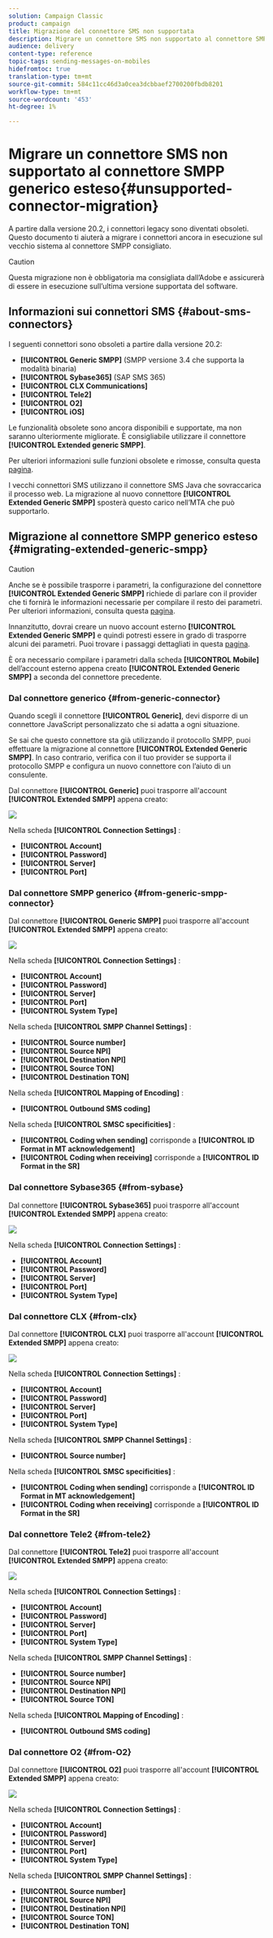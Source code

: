 ```yaml
---
solution: Campaign Classic
product: campaign
title: Migrazione del connettore SMS non supportata
description: Migrare un connettore SMS non supportato al connettore SMPP generico esteso
audience: delivery
content-type: reference
topic-tags: sending-messages-on-mobiles
hidefromtoc: true
translation-type: tm+mt
source-git-commit: 584c11cc46d3a0cea3dcbbaef2700200fbdb8201
workflow-type: tm+mt
source-wordcount: '453'
ht-degree: 1%

---
```



# Migrare un connettore SMS non supportato al connettore SMPP generico esteso{#unsupported-connector-migration}

A partire dalla versione 20.2, i connettori legacy sono diventati obsoleti. Questo documento ti aiuterà a migrare i connettori ancora in esecuzione sul vecchio sistema al connettore SMPP consigliato.

>[!CAUTION]
>
>Questa migrazione non è obbligatoria ma consigliata dall’Adobe e assicurerà di essere in esecuzione sull’ultima versione supportata del software.

## Informazioni sui connettori SMS {#about-sms-connectors}

I seguenti connettori sono obsoleti a partire dalla versione 20.2:

* **[!UICONTROL Generic SMPP]** (SMPP versione 3.4 che supporta la modalità binaria)
* **[!UICONTROL Sybase365]** (SAP SMS 365)
* **[!UICONTROL CLX Communications]**
* **[!UICONTROL Tele2]**
* **[!UICONTROL O2]**
* **[!UICONTROL iOS]**

Le funzionalità obsolete sono ancora disponibili e supportate, ma non saranno ulteriormente migliorate. È consigliabile utilizzare il connettore **[!UICONTROL Extended generic SMPP]**.

Per ulteriori informazioni sulle funzioni obsolete e rimosse, consulta questa [pagina](../../rn/using/deprecated-features.md).

I vecchi connettori SMS utilizzano il connettore SMS Java che sovraccarica il processo web. La migrazione al nuovo connettore **[!UICONTROL Extended Generic SMPP]** sposterà questo carico nell’MTA che può supportarlo.

## Migrazione al connettore SMPP generico esteso {#migrating-extended-generic-smpp}

>[!CAUTION]
>
>Anche se è possibile trasporre i parametri, la configurazione del connettore **[!UICONTROL Extended Generic SMPP]** richiede di parlare con il provider che ti fornirà le informazioni necessarie per compilare il resto dei parametri. Per ulteriori informazioni, consulta questa [pagina](../../delivery/using/sms-protocol.md).

Innanzitutto, dovrai creare un nuovo account esterno **[!UICONTROL Extended Generic SMPP]** e quindi potresti essere in grado di trasporre alcuni dei parametri. Puoi trovare i passaggi dettagliati in questa [pagina](../../delivery/using/sms-channel.md#creating-an-smpp-external-account).

È ora necessario compilare i parametri dalla scheda **[!UICONTROL Mobile]** dell’account esterno appena creato **[!UICONTROL Extended Generic SMPP]** a seconda del connettore precedente.

### Dal connettore generico {#from-generic-connector}

Quando scegli il connettore **[!UICONTROL Generic]**, devi disporre di un connettore JavaScript personalizzato che si adatta a ogni situazione.

Se sai che questo connettore sta già utilizzando il protocollo SMPP, puoi effettuare la migrazione al connettore **[!UICONTROL Extended Generic SMPP]**. In caso contrario, verifica con il tuo provider se supporta il protocollo SMPP e configura un nuovo connettore con l’aiuto di un consulente.

Dal connettore **[!UICONTROL Generic]** puoi trasporre all&#39;account **[!UICONTROL Extended SMPP]** appena creato:

![](assets/smpp_generic.png)

Nella scheda **[!UICONTROL Connection Settings]** :

* **[!UICONTROL Account]**
* **[!UICONTROL Password]**
* **[!UICONTROL Server]**
* **[!UICONTROL Port]**

### Dal connettore SMPP generico {#from-generic-smpp-connector}

Dal connettore **[!UICONTROL Generic SMPP]** puoi trasporre all&#39;account **[!UICONTROL Extended SMPP]** appena creato:

![](assets/smpp_generic_2.png)

Nella scheda **[!UICONTROL Connection Settings]** :

* **[!UICONTROL Account]**
* **[!UICONTROL Password]**
* **[!UICONTROL Server]**
* **[!UICONTROL Port]**
* **[!UICONTROL System Type]**

Nella scheda **[!UICONTROL SMPP Channel Settings]** :

* **[!UICONTROL Source number]**
* **[!UICONTROL Source NPI]**
* **[!UICONTROL Destination NPI]**
* **[!UICONTROL Source TON]**
* **[!UICONTROL Destination TON]**

Nella scheda **[!UICONTROL Mapping of Encoding]** :

* **[!UICONTROL Outbound SMS coding]**

Nella scheda **[!UICONTROL SMSC specificities]** :

* **[!UICONTROL Coding when sending]** corrisponde a  **[!UICONTROL ID Format in MT acknowledgement]**
* **[!UICONTROL Coding when receiving]** corrisponde a  **[!UICONTROL ID Format in the SR]**

### Dal connettore Sybase365 {#from-sybase}

Dal connettore **[!UICONTROL Sybase365]** puoi trasporre all&#39;account **[!UICONTROL Extended SMPP]** appena creato:

![](assets/smpp_3.png)

Nella scheda **[!UICONTROL Connection Settings]** :

* **[!UICONTROL Account]**
* **[!UICONTROL Password]**
* **[!UICONTROL Server]**
* **[!UICONTROL Port]**
* **[!UICONTROL System Type]**

### Dal connettore CLX {#from-clx}

Dal connettore **[!UICONTROL CLX]** puoi trasporre all&#39;account **[!UICONTROL Extended SMPP]** appena creato:

![](assets/smpp_4.png)

Nella scheda **[!UICONTROL Connection Settings]** :

* **[!UICONTROL Account]**
* **[!UICONTROL Password]**
* **[!UICONTROL Server]**
* **[!UICONTROL Port]**
* **[!UICONTROL System Type]**

Nella scheda **[!UICONTROL SMPP Channel Settings]** :

* **[!UICONTROL Source number]**

Nella scheda **[!UICONTROL SMSC specificities]** :

* **[!UICONTROL Coding when sending]** corrisponde a  **[!UICONTROL ID Format in MT acknowledgement]**
* **[!UICONTROL Coding when receiving]** corrisponde a  **[!UICONTROL ID Format in the SR]**

### Dal connettore Tele2 {#from-tele2}

Dal connettore **[!UICONTROL Tele2]** puoi trasporre all&#39;account **[!UICONTROL Extended SMPP]** appena creato:

![](assets/smpp_6.png)

Nella scheda **[!UICONTROL Connection Settings]** :

* **[!UICONTROL Account]**
* **[!UICONTROL Password]**
* **[!UICONTROL Server]**
* **[!UICONTROL Port]**
* **[!UICONTROL System Type]**

Nella scheda **[!UICONTROL SMPP Channel Settings]** :

* **[!UICONTROL Source number]**
* **[!UICONTROL Source NPI]**
* **[!UICONTROL Destination NPI]**
* **[!UICONTROL Source TON]**

Nella scheda **[!UICONTROL Mapping of Encoding]** :

* **[!UICONTROL Outbound SMS coding]**

### Dal connettore O2 {#from-O2}

Dal connettore **[!UICONTROL O2]** puoi trasporre all&#39;account **[!UICONTROL Extended SMPP]** appena creato:

![](assets/smpp_5.png)

Nella scheda **[!UICONTROL Connection Settings]** :

* **[!UICONTROL Account]**
* **[!UICONTROL Password]**
* **[!UICONTROL Server]**
* **[!UICONTROL Port]**
* **[!UICONTROL System Type]**

Nella scheda **[!UICONTROL SMPP Channel Settings]** :

* **[!UICONTROL Source number]**
* **[!UICONTROL Source NPI]**
* **[!UICONTROL Destination NPI]**
* **[!UICONTROL Source TON]**
* **[!UICONTROL Destination TON]**